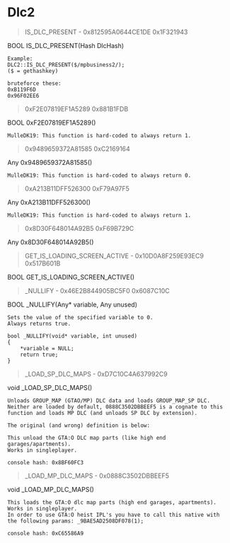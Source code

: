 # Dlc2

> IS_DLC_PRESENT - 0x812595A0644CE1DE 0x1F321943

BOOL IS_DLC_PRESENT(Hash DlcHash)

```
Example:
DLC2::IS_DLC_PRESENT($/mpbusiness2/);
($ = gethashkey)

bruteforce these:
0xB119F6D
0x96F02EE6
```

> 0xF2E07819EF1A5289 0x881B1FDB

BOOL 0xF2E07819EF1A5289()

```
MulleDK19: This function is hard-coded to always return 1.
```

> 0x9489659372A81585 0xC2169164

Any 0x9489659372A81585()

```
MulleDK19: This function is hard-coded to always return 0.
```

> 0xA213B11DFF526300 0xF79A97F5

Any 0xA213B11DFF526300()

```
MulleDK19: This function is hard-coded to always return 1.
```

> 0x8D30F648014A92B5 0xF69B729C

Any 0x8D30F648014A92B5()



> GET_IS_LOADING_SCREEN_ACTIVE - 0x10D0A8F259E93EC9 0x517B601B

BOOL GET_IS_LOADING_SCREEN_ACTIVE()



> _NULLIFY - 0x46E2B844905BC5F0 0x6087C10C

BOOL _NULLIFY(Any* variable, Any unused)

```
Sets the value of the specified variable to 0.
Always returns true.

bool _NULLIFY(void* variable, int unused)
{
    *variable = NULL;
    return true;
}
```

> _LOAD_SP_DLC_MAPS - 0xD7C10C4A637992C9 

void _LOAD_SP_DLC_MAPS()

```
Unloads GROUP_MAP (GTAO/MP) DLC data and loads GROUP_MAP_SP DLC. Neither are loaded by default, 0888C3502DBBEEF5 is a cognate to this function and loads MP DLC (and unloads SP DLC by extension).

The original (and wrong) definition is below:

This unload the GTA:O DLC map parts (like high end garages/apartments).
Works in singleplayer.

console hash: 0x8BF60FC3
```

> _LOAD_MP_DLC_MAPS - 0x0888C3502DBBEEF5 

void _LOAD_MP_DLC_MAPS()

```
This loads the GTA:O dlc map parts (high end garages, apartments).
Works in singleplayer.
In order to use GTA:O heist IPL's you have to call this native with the following params: _9BAE5AD2508DF078(1);

console hash: 0xC65586A9
```

